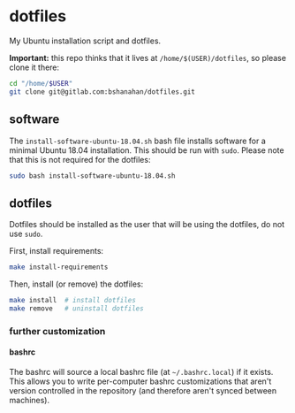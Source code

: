 # dotfiles

My Ubuntu installation script and dotfiles.

**Important:** this repo thinks that it lives at `/home/$(USER)/dotfiles`, so please clone it there:

```bash
cd "/home/$USER"
git clone git@gitlab.com:bshanahan/dotfiles.git
```

## software

The `install-software-ubuntu-18.04.sh` bash file installs software for a minimal Ubuntu 18.04 installation. This should be run with `sudo`. Please note that this is not required for the dotfiles:

```bash
sudo bash install-software-ubuntu-18.04.sh
```

## dotfiles

Dotfiles should be installed as the user that will be using the dotfiles, do not use `sudo`.

First, install requirements:

```bash
make install-requirements
```

Then, install (or remove) the dotfiles:

```bash
make install  # install dotfiles
make remove   # uninstall dotfiles
```

### further customization

#### bashrc

The bashrc will source a local bashrc file (at `~/.bashrc.local`) if it exists. This allows you to write per-computer bashrc customizations that aren't version controlled in the repository (and therefore aren't synced between machines).
